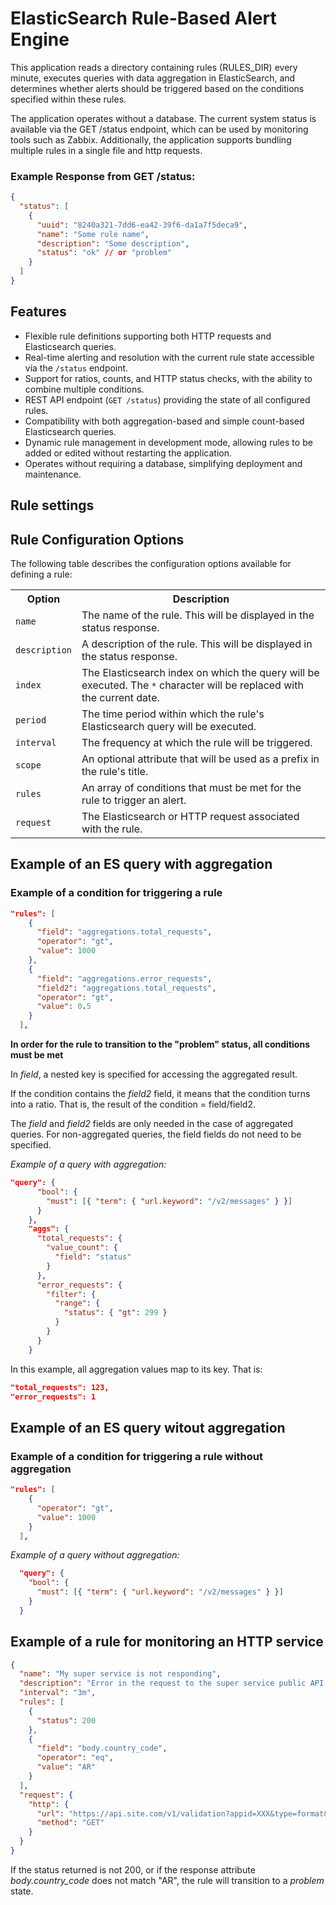 # ElasticSearch Rule-Based Alert Engine

This application reads a directory containing rules (RULES_DIR) every minute, executes queries with data aggregation in ElasticSearch, and determines whether alerts should be triggered based on the conditions specified within these rules.

The application operates without a database. The current system status is available via the GET /status endpoint, which can be used by monitoring tools such as Zabbix. Additionally, the application supports bundling multiple rules in a single file and http requests.

### Example Response from GET /status:
```json
{
  "status": [
    {
      "uuid": "8240a321-7dd6-ea42-39f6-da1a7f5deca9",
      "name": "Some rule name",
      "description": "Some description",
      "status": "ok" // or "problem"
    }
  ]
}
```

## Features

- Flexible rule definitions supporting both HTTP requests and Elasticsearch queries.
- Real-time alerting and resolution with the current rule state accessible via the `/status` endpoint.
- Support for ratios, counts, and HTTP status checks, with the ability to combine multiple conditions.
- REST API endpoint (`GET /status`) providing the state of all configured rules.
- Compatibility with both aggregation-based and simple count-based Elasticsearch queries.
- Dynamic rule management in development mode, allowing rules to be added or edited without restarting the application.
- Operates without requiring a database, simplifying deployment and maintenance.

## Rule settings

## Rule Configuration Options

The following table describes the configuration options available for defining a rule:

<table>
  <tr>
    <th>Option</th>
    <th>Description</th>
  </tr>
  <tr>
    <td><code>name</code></td>
    <td>The name of the rule. This will be displayed in the status response.</td>
  </tr>
  <tr>
    <td><code>description</code></td>
    <td>A description of the rule. This will be displayed in the status response.</td>
  </tr>
  <tr>
    <td><code>index</code></td>
    <td>The Elasticsearch index on which the query will be executed. The <code>*</code> character will be replaced with the current date.</td>
  </tr>
  <tr>
    <td><code>period</code></td>
    <td>The time period within which the rule's Elasticsearch query will be executed.</td>
  </tr>
  <tr>
    <td><code>interval</code></td>
    <td>The frequency at which the rule will be triggered.</td>
  </tr>
  <tr>
    <td><code>scope</code></td>
    <td>An optional attribute that will be used as a prefix in the rule's title.</td>
  </tr>
  <tr>
    <td><code>rules</code></td>
    <td>An array of conditions that must be met for the rule to trigger an alert.</td>
  </tr>
  <tr>
    <td><code>request</code></td>
    <td>The Elasticsearch or HTTP request associated with the rule.</td>
  </tr>
</table>

## Example of an ES query with aggregation

### Example of a condition for triggering a rule

```json
"rules": [
    {
      "field": "aggregations.total_requests",
      "operator": "gt",
      "value": 1000
    },
    {
      "field": "aggregations.error_requests",
      "field2": "aggregations.total_requests",
      "operator": "gt",
      "value": 0.5
    }
  ],
```
__In order for the rule to transition to the "problem" status, all conditions must be met__

In _field_, a nested key is specified for accessing the aggregated result.

If the condition contains the _field2_ field, it means that the condition turns into a ratio. That is, the result of the condition = field/field2.

The _field_ and _field2_ fields are only needed in the case of aggregated queries. For non-aggregated queries, the field fields do not need to be specified.

_Example of a query with aggregation:_

```json
"query": {
      "bool": {
        "must": [{ "term": { "url.keyword": "/v2/messages" } }]
      }
    },
    "aggs": {
      "total_requests": {
        "value_count": {
          "field": "status"
        }
      },
      "error_requests": {
        "filter": {
          "range": {
            "status": { "gt": 299 }
          }
        }
      }
    }
```

In this example, all aggregation values map to its key. That is:

```json
"total_requests": 123,
"error_requests": 1
```

## Example of an ES query witout aggregation

### Example of a condition for triggering a rule without aggregation

```json
"rules": [
    {
      "operator": "gt",
      "value": 1000
    }
  ],
```

_Example of a query without aggregation:_

```json
  "query": {
    "bool": {
      "must": [{ "term": { "url.keyword": "/v2/messages" } }]
    }
  }
```

## Example of a rule for monitoring an HTTP service

```json
{
  "name": "My super service is not responding",
  "description": "Error in the request to the super service public API. Status code: {}, country code: {}",
  "interval": "3m",
  "rules": [
    {
      "status": 200
    },
    {
      "field": "body.country_code",
      "operator": "eq",
      "value": "AR"
    }
  ],
  "request": {
    "http": {
      "url": "https://api.site.com/v1/validation?appid=XXX&type=format&phone_number=541152730593",
      "method": "GET"
    }
  }
}
```

If the status returned is not 200, or if the response attribute _body.country_code_ does not match "AR", the rule will transition to a _problem_ state.